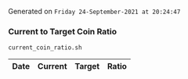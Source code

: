 Generated on `Friday 24-September-2021 at 20:24:47`

### Current to Target Coin Ratio
`current_coin_ratio.sh`

Date|Current|Target|Ratio
---|---|---|---
